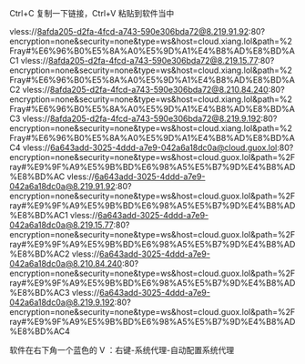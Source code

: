 Ctrl+C 复制一下链接，Ctrl+V 粘贴到软件当中

vless://8afda205-d2fa-4fcd-a743-590e306bda72@8.219.91.92:80?encryption=none&security=none&type=ws&host=cloud.xiang.lol&path=%2Fray#%E6%96%B0%E5%8A%A0%E5%9D%A1%E4%B8%AD%E8%BD%AC1
vless://8afda205-d2fa-4fcd-a743-590e306bda72@8.219.15.77:80?encryption=none&security=none&type=ws&host=cloud.xiang.lol&path=%2Fray#%E6%96%B0%E5%8A%A0%E5%9D%A1%E4%B8%AD%E8%BD%AC2
vless://8afda205-d2fa-4fcd-a743-590e306bda72@8.210.84.240:80?encryption=none&security=none&type=ws&host=cloud.xiang.lol&path=%2Fray#%E6%96%B0%E5%8A%A0%E5%9D%A1%E4%B8%AD%E8%BD%AC3
vless://8afda205-d2fa-4fcd-a743-590e306bda72@8.219.9.192:80?encryption=none&security=none&type=ws&host=cloud.xiang.lol&path=%2Fray#%E6%96%B0%E5%8A%A0%E5%9D%A1%E4%B8%AD%E8%BD%AC4
vless://6a643add-3025-4ddd-a7e9-042a6a18dc0a@cloud.guox.lol:80?encryption=none&security=none&type=ws&host=cloud.guox.lol&path=%2Fray#%E9%9F%A9%E5%9B%BD%E6%98%A5%E5%B7%9D%E4%B8%AD%E8%BD%AC
vless://6a643add-3025-4ddd-a7e9-042a6a18dc0a@8.219.91.92:80?encryption=none&security=none&type=ws&host=cloud.guox.lol&path=%2Fray#%E9%9F%A9%E5%9B%BD%E6%98%A5%E5%B7%9D%E4%B8%AD%E8%BD%AC1
vless://6a643add-3025-4ddd-a7e9-042a6a18dc0a@8.219.15.77:80?encryption=none&security=none&type=ws&host=cloud.guox.lol&path=%2Fray#%E9%9F%A9%E5%9B%BD%E6%98%A5%E5%B7%9D%E4%B8%AD%E8%BD%AC2
vless://6a643add-3025-4ddd-a7e9-042a6a18dc0a@8.210.84.240:80?encryption=none&security=none&type=ws&host=cloud.guox.lol&path=%2Fray#%E9%9F%A9%E5%9B%BD%E6%98%A5%E5%B7%9D%E4%B8%AD%E8%BD%AC3
vless://6a643add-3025-4ddd-a7e9-042a6a18dc0a@8.219.9.192:80?encryption=none&security=none&type=ws&host=cloud.guox.lol&path=%2Fray#%E9%9F%A9%E5%9B%BD%E6%98%A5%E5%B7%9D%E4%B8%AD%E8%BD%AC4

软件在右下角一个蓝色的 V ：右键-系统代理-自动配置系统代理
